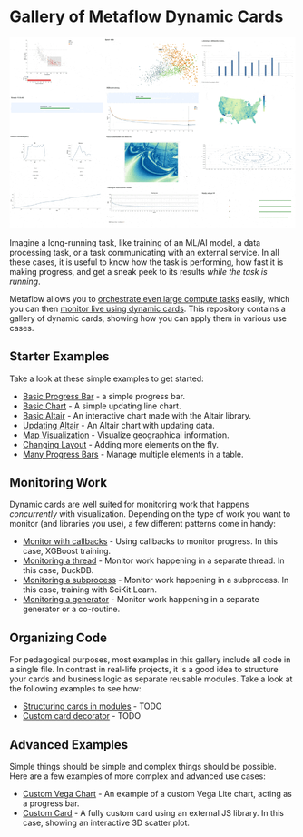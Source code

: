
# Gallery of Metaflow Dynamic Cards

![](images/rtcard-all.gif)

Imagine a long-running task, like training of an ML/AI model, a data processing task,
or a task communicating with an external service. In all these cases, it is useful to
know how the task is performing, how fast it is making progress, and get a sneak peek
to its results *while the task is running*.

Metaflow allows you to [orchestrate even large compute tasks](https://docs.metaflow.org/scaling/introduction)
easily, which you can then [monitor live using dynamic cards](https://docs.metaflow.org/metaflow/visualizing-results).
This repository contains a gallery of dynamic cards, showing how you can apply them in various use cases.

## Starter Examples

Take a look at these simple examples to get started:

 - [Basic Progress Bar](basic-progressbar) - a simple progress bar.
 - [Basic Chart](basic-chart) - A simple updating line chart.
 - [Basic Altair](basic-altair) - An interactive chart made with the Altair library.
 - [Updating Altair](updating-altair) - An Altair chart with updating data.
 - [Map Visualization](map-chart) - Visualize geographical information.
 - [Changing Layout](change-layout) - Adding more elements on the fly.
 - [Many Progress Bars](many-progressbars) - Manage multiple elements in a table.

## Monitoring Work

Dynamic cards are well suited for monitoring work that happens *concurrently* with visualization.
Depending on the type of work you want to monitor (and libraries you use), a few different patterns come in handy:

 - [Monitor with callbacks](monitor-callback) - Using callbacks to monitor progress. In this case, XGBoost training.
 - [Monitoring a thread](monitor-thread) - Monitor work happening in a separate thread. In this case, DuckDB.
 - [Monitoring a subprocess](monitor-subprocess) - Monitor work happening in a subprocess. In this case, training with SciKit Learn.
 - [Monitoring a generator](monitor-events) - Monitor work happening in a separate generator or a co-routine.

## Organizing Code

For pedagogical purposes, most examples in this gallery include all code in a single file. In contrast in real-life projects,
it is a good idea to structure your cards and business logic as separate reusable modules. Take a look at the following
examples to see how:

 - [Structuring cards in modules](#) - TODO
 - [Custom card decorator](#) - TODO

## Advanced Examples

Simple things should be simple and complex things should be possible. Here are a few examples of more complex and advanced use cases:

 - [Custom Vega Chart](sparklines-progress) - An example of a custom Vega Lite chart, acting as a progress bar.
 - [Custom Card](custom-card) - A fully custom card using an external JS library. In this case, showing an interactive 3D scatter plot.


